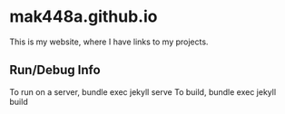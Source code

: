 # mak448a.github.io

This is my website, where I have links to my projects.


## Run/Debug Info

To run on a server, bundle exec jekyll serve
To build, bundle exec jekyll build
